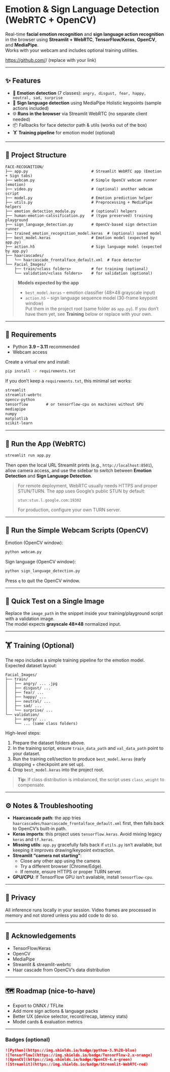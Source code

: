 # Emotion & Sign Language Detection (WebRTC + OpenCV)

Real-time **facial emotion recognition** and **sign language action recognition** in the browser using **Streamlit + WebRTC**, **TensorFlow/Keras**, **OpenCV**, and **MediaPipe**.  
Works with your webcam and includes optional training utilities.

https://github.com/<your-username>/<your-repo> (replace with your link)

---

## ✨ Features

- 🧠 **Emotion detection** (7 classes): `angry, disgust, fear, happy, neutral, sad, surprise`
- 🤟 **Sign language detection** using MediaPipe Holistic keypoints (sample actions included)
- 🌐 **Runs in the browser** via Streamlit WebRTC (no separate client needed)
- 📦 Fallbacks for face detector path & utils (works out of the box)
- 🏋️ **Training pipeline** for emotion model (optional)

---

## 📁 Project Structure

```
FACE-RECOGNITION/
├── app.py                            # Streamlit WebRTC app (Emotion + Sign tabs)
├── webcam.py                         # Simple OpenCV webcam runner (emotion)
├── video.py                          # (optional) another webcam script
├── model.py                          # Emotion prediction helper
├── utils.py                          # Preprocessing + MediaPipe helpers
├── emotion_detection_module.py       # (optional) helpers
├── human-emotion-calssification.py   # (typo preserved) training playground
├── sign_language_detection.py        # OpenCV-based sign detection runner
├── trained_emotion_recognition_model.keras  # (optional) saved model
├── best_model.keras                  # Emotion model (expected by app.py)
├── action.h5                         # Sign language model (expected by app.py)
├── haarcascades/
│   └── haarcascade_frontalface_default.xml  # Face detector
└── Facial_Images/
    ├── train/<class folders>         # for training (optional)
    └── validation/<class folders>    # for validation (optional)
```

> **Models expected by the app**
> - `best_model.keras` – emotion classifier (48×48 grayscale input)  
> - `action.h5` – sign language sequence model (30-frame keypoint window)  
> Put them in the project root (same folder as `app.py`). If you don’t have them yet, see **Training** below or replace with your own.

---

## 🔧 Requirements

- Python **3.9 – 3.11** recommended
- Webcam access

Create a virtual env and install:

```bash
pip install -r requirements.txt
```

If you don’t keep a `requirements.txt`, this minimal set works:

```txt
streamlit
streamlit-webrtc
opencv-python
tensorflow        # or tensorflow-cpu on machines without GPU
mediapipe
numpy
matplotlib
scikit-learn
```

---

## 🚀 Run the App (WebRTC)

```bash
streamlit run app.py
```

Then open the local URL Streamlit prints (e.g., `http://localhost:8501`), allow camera access, and use the sidebar to switch between **Emotion Detection** and **Sign Language Detection**.

> For remote deployment, WebRTC usually needs HTTPS and proper STUN/TURN. The app uses Google’s public STUN by default:
> ```
> stun:stun.l.google.com:19302
> ```
> For production, configure your own TURN server.

---

## 🎥 Run the Simple Webcam Scripts (OpenCV)

Emotion (OpenCV window):
```bash
python webcam.py
```

Sign language (OpenCV window):
```bash
python sign_language_detection.py
```

Press `q` to quit the OpenCV window.

---

## 🧪 Quick Test on a Single Image

Replace the `image_path` in the snippet inside your training/playground script with a validation image.  
The model expects **grayscale 48×48** normalized input.

---

## 🏋️ Training (Optional)

The repo includes a simple training pipeline for the emotion model. Expected dataset layout:

```
Facial_Images/
├── train/
│   ├── angry/ ... .jpg
│   ├── disgust/ ...
│   ├── fear/ ...
│   ├── happy/ ...
│   ├── neutral/ ...
│   ├── sad/ ...
│   └── surprise/ ...
└── validation/
    ├── angry/ ...
    └── ... (same class folders)
```

High-level steps:
1. Prepare the dataset folders above.
2. In the training script, ensure `train_data_path` and `val_data_path` point to your dataset.
3. Run the training cell/section to produce `best_model.keras` (early stopping + checkpoint are set up).
4. Drop `best_model.keras` into the project root.

> **Tip:** If class distribution is imbalanced, the script uses `class_weight` to compensate.

---

## ⚙️ Notes & Troubleshooting

- **Haarcascade path**: the app tries `haarcascades/haarcascade_frontalface_default.xml` first, then falls back to OpenCV’s built-in path.
- **Keras imports**: this project uses `tensorflow.keras`. Avoid mixing legacy `keras` and `tf.keras`.
- **Missing utils**: `app.py` gracefully falls back if `utils.py` isn’t available, but keeping it improves drawing/keypoint extraction.
- **Streamlit “camera not starting”**:
  - Close any other app using the camera.
  - Try a different browser (Chrome/Edge).
  - If remote, ensure HTTPS or proper TURN server.
- **GPU/CPU**: If TensorFlow GPU isn’t available, install `tensorflow-cpu`.

---

## 🔐 Privacy

All inference runs locally in your session. Video frames are processed in memory and not stored unless you add code to do so.



---

## 🙌 Acknowledgements

- TensorFlow/Keras
- OpenCV
- MediaPipe
- Streamlit & streamlit-webrtc
- Haar cascade from OpenCV’s data distribution

---

## 🗺️ Roadmap (nice-to-have)

- Export to ONNX / TFLite
- Add more sign actions & language packs
- Better UX (device selector, record/recap, latency stats)
- Model cards & evaluation metrics

---

### Badges (optional)

```md
![Python](https://img.shields.io/badge/python-3.9%2B-blue)
![TensorFlow](https://img.shields.io/badge/TensorFlow-2.x-orange)
![OpenCV](https://img.shields.io/badge/OpenCV-4.x-green)
![Streamlit](https://img.shields.io/badge/Streamlit-WebRTC-red)
```
